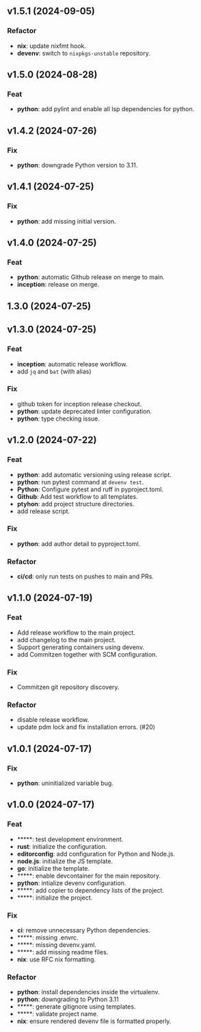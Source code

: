 ## v1.5.1 (2024-09-05)

### Refactor

- **nix**: update nixfmt hook.
- **devenv**: switch to `nixpkgs-unstable` repository.

## v1.5.0 (2024-08-28)

### Feat

- **python**: add pylint and enable all lsp dependencies for python.

## v1.4.2 (2024-07-26)

### Fix

- **python**: downgrade Python version to 3.11.

## v1.4.1 (2024-07-25)

### Fix

- **python**: add missing initial version.

## v1.4.0 (2024-07-25)

### Feat

- **python**: automatic Github release on merge to main.
- **inception**: release on merge.

## 1.3.0 (2024-07-25)

## v1.3.0 (2024-07-25)

### Feat

- **inception**: automatic release workflow.
- add `jq` and `bat` (with alias)

### Fix

- github token for inception release checkout.
- **python**: update deprecated linter configuration.
- **python**: type checking issue.

## v1.2.0 (2024-07-22)

### Feat

- **python**: add automatic versioning using release script.
- **python**: run pytest command at `devenv test`.
- **Python**: Configure pytest and ruff in pyproject.toml.
- **Github**: Add test workflow to all templates.
- **ptyhon**: add project structure directories.
- add release script.

### Fix

- **python**: add author detail to pyproject.toml.

### Refactor

- **ci/cd**: only run tests on pushes to main and PRs.

## v1.1.0 (2024-07-19)

### Feat

- Add release workflow to the main project.
- add changelog to the main project.
- Support generating containers using devenv.
- add Commitzen together with SCM configuration.

### Fix

- Commitzen git repository discovery.

### Refactor

- disable release workflow.
- update pdm lock and fix installation errors. (#20)

## v1.0.1 (2024-07-17)

### Fix

- **python**: uninitialized variable bug.

## v1.0.0 (2024-07-17)

### Feat

- *****: test development environment.
- **rust**: initialize the configuration.
- **editorconfig**: add configuration for Python and Node.js.
- **node.js**: initialize the JS template.
- **go**: initialize the template.
- *****: enable devcontainer for the main repository.
- **python**: intialize devenv configuration.
- *****: add copier to dependency lists of the project.
- *****: initialize the project.

### Fix

- **ci**: remove unnecessary Python dependencies.
- *****: missing .envrc.
- *****: missing devenv.yaml.
- *****: add missing readme files.
- **nix**: use RFC nix formatting.

### Refactor

- **python**: install dependencies inside the virtualenv.
- **python**: downgrading to Python 3.11
- *****: generate gitignore using templates.
- *****: validate project name.
- **nix**: ensure rendered devenv file is formatted properly.
